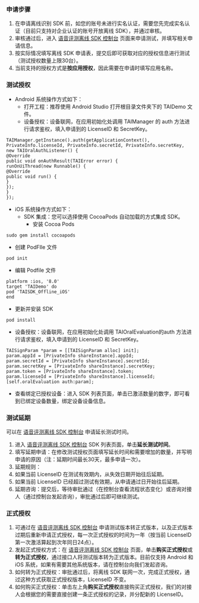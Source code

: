 ### 申请步骤
1. 在申请离线识别 SDK 前，如您的账号未进行实名认证，需要您先完成实名认证（目前只支持对企业认证的账号开放离线 SDK），并通过审核。
2. 审核通过后，进入 [语音评测离线 SDK 控制台](https://console.cloud.tencent.com/soe/offline/index
) 页面来申请测试，并填写相关申请信息。
3. 按实际情况填写离线 SDK 申请表，提交后即可获取对应的授权信息进行测试（测试授权数量上限30台）。
4. 当前支持的授权方式是**按应用授权**，因此需要在申请时填写应用名称。 

### 测试授权
 - Android 系统操作方式如下：
   - 打开工程：推荐使用 Android Studio 打开根目录文件夹下的 TAIDemo 文件。
   - 设备授权：设备联网，在应用初始化处调用 TAIManager 的 auth 方法进行请求鉴权，填入申请到的 LicenseID 和 SecretKey。
```
TAIManager.getInstance().auth(getApplicationContext(), PrivateInfo.licenseId, PrivateInfo.secretId, PrivateInfo.secretKey, new TAIOralAuthListener() {
@Override
public void onAuthResult(TAIError error) {
runOnUiThread(new Runnable() {
@Override
public void run() {
}
});
}
});
```


- iOS 系统操作方式如下：
  - SDK 集成：您可以选择使用 CocoaPods 自动加载的方式集成 SDK。
    - 安装 Cocoa Pods
```
sudo gem install cocoapods
```
   - 创建 PodFIle 文件
```
pod init
```
   - 编辑 Podfile 文件
```
platform :ios, '8.0'
target 'TAIDemo' do
pod 'TAISDK_Offline_iOS'
end
```
   - 更新并安装 SDK
```
pod install
```
 - 设备授权：设备联网，在应用初始化处调用 TAIOralEvaluation的auth 方法进行请求鉴权，填入申请到的 LicenseID 和 SecretKey。
```
TAISignParam *param = [[TAISignParam alloc] init];
param.appId = [PrivateInfo shareInstance].appId;
param.secretId = [PrivateInfo shareInstance].secretId;
param.secretKey = [PrivateInfo shareInstance].secretKey;
param.token = [PrivateInfo shareInstance].token;
param.licenseId = [PrivateInfo shareInstance].licenseId;
[self.oralEvaluation auth:param];
```
 - 查看绑定已授权设备：进入 SDK 列表页面，单击已激活数量的数字，即可看到已绑定设备数量，绑定设备设备信息。

### 测试延期
可以在 [语音评测离线 SDK 控制台](https://cloud.tencent.com/login?s_url=https%3A%2F%2Fconsole.cloud.tencent.com%2Faiface%2Fsdk) 申请延长测试时间。
1. 进入 [语音评测离线 SDK 控制台](https://cloud.tencent.com/login?s_url=https%3A%2F%2Fconsole.cloud.tencent.com%2Faiface%2Fsdk) SDK 列表页面，单击**延长测试时间**。
2. 填写延期申请：在修改测试授权页面填写延长时间和需要增加的数量，并写明申请的原因（注：延期时间最长30天，最多申请一次）。
3. 延期规则：
 1. 如果当前 LicenseID 在测试有效期内，从失效日期开始往后延期。
 2. 如果当前 LicenseID 已经超过测试有效期，从申请通过日开始往后延期。
4. 延期咨询：提交后，等待审批通过（在控制台查看流程状态变化）或咨询对接人（通过控制台发起咨询），审批通过后即可继续测试。

### 正式授权	
1. 可通过在 [语音评测离线 SDK 控制台](https://cloud.tencent.com/login?s_url=https%3A%2F%2Fconsole.cloud.tencent.com%2Faiface%2Fsdk) 申请测试版本转正式版本，以及正式版本过期后重新申请正式授权，每一次正式授权的时间为一年（按当前 LicenseID 第一次激活算起到次年同日24点）。
2. 发起正式授权方式：在 [语音评测离线 SDK 控制台](https://console.cloud.tencent.com/aiface/sdk) 页面，单击**购买正式授权**或**转为正式授权**，通过接口人将测试版本转为正式版本。目前仅支持 Android 和 iOS 系统，如果有需要其他系统版本，请在控制台向我们发起咨询。
3. 如何转为正式授权：审批通过后，将离线 SDK 联网一次，完成正式授权，通过这种方式获取正式授权版本，LicenseID 不变。
4. 如何购买正式授权：单击左上角**购买正式授权**直接购买正式授权，我们的对接人会根据您的需要直接创建一条正式授权的记录，并分配新的 LicenseID。

